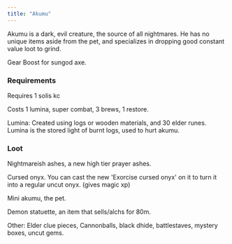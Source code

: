 ```yaml
---
title: "Akumu"
---
```


Akumu is a dark, evil creature, the source of all nightmares. He has no unique items aside from the pet, and specializes in dropping good constant value loot to grind. 

Gear
Boost for sungod axe.

### Requirements

Requires 1 solis kc

Costs 1 lumina, super combat, 3 brews, 1 restore.

Lumina: Created using logs or wooden materials, and 30 elder runes. Lumina is the stored light of burnt logs, used to hurt akumu.

### Loot

Nightmareish ashes, a new high tier prayer ashes.

Cursed onyx. You can cast the new 'Exorcise cursed onyx' on it to turn it into a regular uncut onyx. (gives magic xp)

Mini akumu, the pet.

Demon statuette, an item that sells/alchs for 80m.

Other: Elder clue pieces, Cannonballs, black dhide, battlestaves, mystery boxes, uncut gems.
